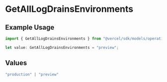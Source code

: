 # GetAllLogDrainsEnvironments

## Example Usage

```typescript
import { GetAllLogDrainsEnvironments } from "@vercel/sdk/models/operations/getalllogdrains.js";

let value: GetAllLogDrainsEnvironments = "preview";
```

## Values

```typescript
"production" | "preview"
```